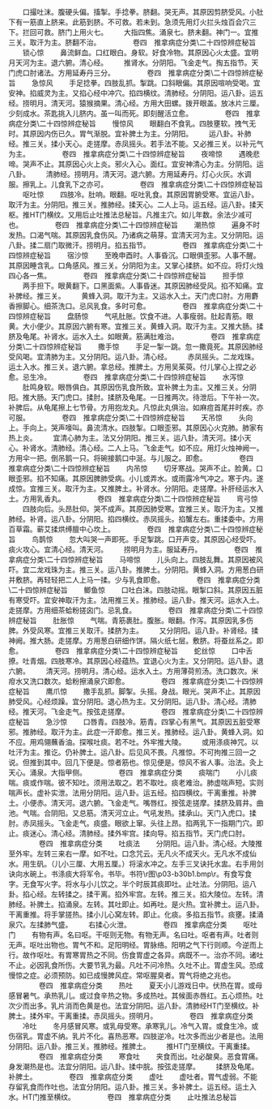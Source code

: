 <!-- { "loadSidebar": true } -->
　　口撮吐沫。腹硬头偏。搐掣。手捻拳。脐翻。哭无声。其原因剪脐受风。小肚下有一筋直上脐来。此筋到脐。不可救。若未到。急须先用灯火拦头烛百会穴三下。拦回可救。脐门上用火七。
　　大指四焦。涌泉七。脐未翻。神门一。宜推三关。取汗为主。脐翻不治。
　　
　　卷四　推拿病症分类\二十四惊辨症秘旨
　　锁心惊
　　鼻流鲜血。口红眼白。身软。好食冷物。其原因心火太盛。宜明月天河为主。退六腑。清心经。
　　推肾水。分阴阳。飞金走气。掏五指节。天门虎口肘诸法。方用延寿丹三分。
　　
　　卷四　推拿病症分类\二十四惊辨症秘旨
　　急惊风
　　手足捻拳。四肢乱抓。掣跳。口斜眼偏。其原因喧响受喝。宜安神。掐威灵为主。又掐心经中冲穴。掐四横纹。清肺经。分阴阳。运八卦。运五经。捞明月。清天河。猿猴摘果。清心经。方用大田螺。拨开眼盖。放冰片三厘。少刻成水。茶匙挑入儿脐内。虽一叫而死。即刻醒活立愈。
　　
　　卷四　推拿病症分类\二十四惊辨症秘旨
　　慢惊风
　　眼翻白不食乳。四肢壅软。拽气无时。其原因内伤已久。胃气渐脱。宜补脾土为主。分阴阳。
　　运八卦。补肺经。推三关。揉小天心。走搓摩。赤凤摇头。若手法不能。又必推三关。以补元气为主。
　　
　　卷四　推拿病症分类\二十四惊辨症秘旨
　　夜啼惊
　　遇晚悲啼。哭声不止。其原因心火上炎。邪火入心。面红。宜安神清心为主。分阴阳。运八卦。
　　清肺经。捞明月。清天河。退六腑。方用延寿丹。灯心火灰。水调服。擦乳上。儿食乳下之亦可。
　　
　　卷四　推拿病症分类\二十四惊辨症秘旨
　　呕吐惊
　　四肢冷。肚响。眼翻。呕吐乳食。其原因胃腑受寒。宜运八卦。取汗为主。分阴阳。推三关。推肺经。揉天心。二人上马。运五经。运八卦。揉天枢。推HT门横纹。又用后止吐推法总秘旨。凡推主穴。如儿年数。余法少减可也。
　　
　　卷四　推拿病症分类\二十四惊辨症秘旨
　　潮热惊
　　遍身不时发热。口渴气喘。其原因乳食伤风。乃诸病之萌芽。宜清天河为主。又分阴阳。运八卦。揉二扇门取微汗。捞明月。掐五指节。
　　
　　卷四　推拿病症分类\二十四惊辨症秘旨
　　宿沙惊
　　至晚申酉时。人事昏沉。口眼俱歪邪。人事不醒。其原因睡含乳。口角感风。推三关。分阴阳为主。又掌心揉脐。如不应。将灯火烛四心各一焦。
　　
　　卷四　推拿病症分类\二十四惊辨症秘旨
　　担手惊
　　两手担下。眼黄翻下。口黑面紫。人事昏迷。其原因肺经受风。掐不知痛。宜补脾经。推三关。
　　黄蜂入洞。取汗为主。又运水入土。天门虎口肘。方用麝香擦脚心。细茶洗口。忌风乳食。多时可愈。
　　
　　卷四　推拿病症分类\二十四惊辨症秘旨
　　盘肠惊
　　气吼肚胀。饮食不进。人事瘦弱。肚起青筋。眼黄。大小便少。其原因六腑有寒。宜推三关。黄蜂入洞。取汗为主。又推大肠。揉脐及龟尾。补肾水。运水入土。如眼黄。筋满肚难治。
　　
　　卷四　推拿病症分类\二十四惊辨症秘旨
　　撒手惊
　　手足一掣一跳。忽一撒竟死。其原因肺经受风喝。宜清肺为主。又分阴阳。运八卦。清心经。
　　赤凤摇头。二龙戏珠。运土入水。推三关。退六腑。拿总经。推脾土。方用吴茱萸。付儿掌心上捏之必愈。忌生冷。
　　
　　卷四　推拿病症分类\二十四惊辨症秘旨
　　水泻惊
　　肚鸣身软。眼唇俱白。其原因伤乳食所致。宜补脾土为主。又推三关。分阴阳。推大肠。天门虎口。揉肘。揉脐及龟尾。一日推两次。待泄后。下午补一次。补脾后。从龟尾擦上七节骨。方用抱龙丸。凡惊此丸俱治。如麻痘首尾并时疾。亦可服。
　　
　　卷四　推拿病症分类\二十四惊辨症秘旨
　　天吊惊
　　头向上。手向上。哭声嚎叫。鼻流清水。四肢掣。口眼歪邪。其原因心火克肺。肺家有热上炎。
　　宜清心肺为主。法又分阴阳。推三关。运八卦。清天河。揉小天心。补肾水。清肺经。清心经。二人上马。飞金走气。如不应。用灯火烛神阙一。方用伞一把。倒吊鹅一只。将碗接鹅口中涎。与儿服之。即愈。
　　
　　卷四　推拿病症分类\二十四惊辨症秘旨
　　内吊惊
　　切牙寒战。哭声不止。脸黄。口眼歪邪。掐不知痛。其原因脾肺受病。小儿或弄水。或雨露冷气冲之。寒于内。遂成惊。宜推三关。取汗为主。又推脾土。补肾水。分阴阳。走搓摩。补肝经运水入土。方用乳香丸。
　　
　　卷四　推拿病症分类\二十四惊辨症秘旨
　　弯弓惊
　　四肢向后。头昂肚仰。哭不成声。其原因肺受寒。宜推三关。取汗为主。又推肺经。补肾。运八卦。分阴阳。掐四横纹。赤凤摇头。掐蟹左右。重揉委中。方用百草霜。蕲艾揉烘缚膻中心坎上。
　　
　　卷四　推拿病症分类\二十四惊辨症秘旨
　　鸟鹊惊
　　忽大叫哭一声即死。手足掣跳。口开声变。其原因心经受吓。痰火攻心。宜清心经。清天河。
　　捞明月为主。服延寿丹。
　　
　　卷四　推拿病症分类\二十四惊辨症秘旨
　　马啼惊
　　儿头向上。四肢乱舞。其原因被风吓。宜二龙戏珠为主。推三关。运八卦。推脾土。分阴阳。黄蜂入洞。方用葱白研并敷脐。再轻轻把二人上马一揉。少与乳食即愈。
　　
　　卷四　推拿病症分类\二十四惊辨症秘旨
　　鲫鱼惊
　　口吐白沫。四肢动摇。眼掣口斜。其原因五脏有寒受吓。宜安神取汗为主。法用推三关。推肺经。运八卦。推天河。运水入土。走搓摩。方用细茶蛤粉搓囟门。忌乳食。
　　
　　卷四　推拿病症分类\二十四惊辨症秘旨
　　肚胀惊
　　气喘。青筋裹肚。腹胀。眼翻。作泻。其原因乳多伤脾。外受风寒。宜推三关取汗。揉脐为主。
　　又分阴阳。运八卦。补肾经。揉神阙。推大肠。走搓摩。方用葱白研细作饼。隔火纸七层。敷脐。将蚕丝系之。即愈。
　　
　　卷四　推拿病症分类\二十四惊辨症秘旨
　　蛇丝惊
　　口中舌撩。吐青烟。四肢寒冷。其原因心经蕴热。宜退心火为主。又分阴阳。运八卦。退六腑。
　　清天河。捞明月。清心经。运水入土。方用薄荷煎汤。洗口数次。米疳水又洗口数次。蛤粉擦涌泉穴即愈。
　　
　　卷四　推拿病症分类\二十四惊辨症秘旨
　　鹰爪惊
　　撒手乱抓。脚掣。头摇。身战。眼光。哭声不止。其原因肺受风。心经烦躁。宜分阴阳。退心热为主。又分阴阳。运八卦。清心经。清肺经。推天河。飞金走气。按弦走搓摩。
　　
　　卷四　推拿病症分类\二十四惊辨症秘旨
　　急沙惊
　　口唇青。四肢冷。筋青。四掌心有黑气。其原因五脏受寒邪。推肺经。取汗为主。此症一汗即愈。推三关。推肺经。运八卦。黄蜂入洞。如不应。用鸡翎蘸香油。探喉吐痰。若不吐。外牢推大陵。
　　或用涤痰神咒。以吐汗为主。推讫。仍补脾土。运八卦。后见风不畏。凡推惊。不可拘推三回一之说。但推到其中。回几下便是。惊者筋也。惊见便是。惊风不省人事。治法。灸上天心。涌泉。大指甲侧。
　　
　　卷四　推拿病症分类
　　痰喘门
　　小儿痰喘。痰或作喘。彼不知吐。须用法取之。若不取吐。痰老难治。肺虚喘声短。实则喘声长。虚补实泄。法用分阴阳。运八卦。运五经。掐四横纹。干离重推。补脾土。小便赤。清天河。退六腑。飞金走气。嘴唇红。按弦走搓摩。揉脐及肩井。曲池。气喘。合阴阳。又总筋。清天河立止。气吼发热。揉承山。天门入虎口。揉肘。赤凤摇头。飞金走气。痰盛。眼欲上窜。头往上昂。掐两乳下一指期门穴。即止。痰迷心。清心经。清肺经。揉外牢宫。揉向导。掐五指节。天门虎口肘。
　　
　　卷四　推拿病症分类
　　吐痰法
　　分阴阳。运八卦。清心经。大陵推至外牢。左转三来右一摩。如不吐。口念咒云。无凡火不成天火。无凡水不成仙水。用生矾。（儿小三厘、大用五厘。）将滚水冲之。左手三叉诀托水盅。右手用剑诀向水碗上。书涤痰大将军令。书毕。书符\r图\p03-b30b1.bmp\r。有食写食字。无食写火字。将水与小儿饮之。半个时辰其痰即吐。止吐法。分阴阳。运八卦。掐心经。左转揉之。揉干离。掐外牢宫。左转。推三关。掐大陵位。左转。清肺经。补脾土。掐涌泉。左转。其吐即止。如再吐。是火热。宜补脾土。运八卦。干离重推。将手掌搓热。揉小儿心窝左转。即止。化痰。多掐五指节。痰壅。揉涌泉穴。左揉肺气盛。
　　右揉心火泄。
　　
　　卷四　推拿病症分类
　　呕吐门
　　有物有声。名曰呕。干呕则无物。有物无声。名曰吐。呕者有声。吐者则无声。呕吐出物也。胃气不和。足阳明经。胃脉络。阳明之气下行则顺。今逆而上行。故作呕吐。有胃寒胃热之不同。伤食胃虚之各异。病既不一。治亦不同。诸吐不止。必因乳食所伤。大要节乳为最。凡吐不问冷热。久吐不止。胃虚生风。恐成慢惊之症。必须预防。如已成慢脾风症。常呕腥臭者。胃气将绝之兆也。
　　
　　卷四　推拿病症分类
　　热吐
　　夏天小儿游戏日中。伏热在胃。或母感冒暑气。承热乳儿。或过食辛热之物。多成热吐。其候面赤唇红。五心烦热。吐次少而出多。乳片消而色黄是也。法宜分阴阳。运八卦。清肺经HT门至横纹。补脾土。揉外牢。干离重揉。赤凤摇头。捞明月。
　　
　　卷四　推拿病症分类
　　冷吐
　　冬月感冒风寒。或乳母受寒。承寒乳儿。冷气入胃。或食生冷。或伤宿乳。胃虚不纳。乳片不化。喜热恶寒。四肢逆冷。吐次多而出少者是也。法用分阴阳。运八卦。推三关。推肺经。推脾土。
　　推HT门至横纹。干离重揉。
　　
　　卷四　推拿病症分类
　　寒食吐
　　夹食而出。吐必酸臭。恶食胃痛。身发潮热是也。法宜分阴阳。运八卦。揉中脘。按弦走搓摩。
　　揉脐及龟尾。补脾土。
　　
　　卷四　推拿病症分类
　　虚吐
　　虚吐者。胃气虚弱。不能存留乳食而作吐也。法宜分阴阳。运八卦。推三关。多补脾土。运五经。运土入水。HT门推至横纹。
　　
　　卷四　推拿病症分类
　　止吐推法总秘旨
